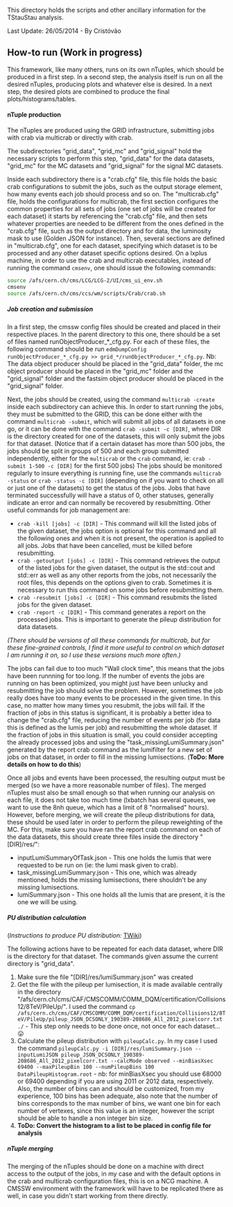 This directory holds the scripts and other ancillary information for the TStauStau analysis.


Last Update: 26/05/2014 - By Cristóvão

How-to run  (Work in progress)
-------------
This framework, like many others, runs on its own nTuples, which should be produced in a first step.
In a second step, the analysis itself is run on all the desired nTuples, producing plots and whatever else is desired.
In a next step, the desired plots are combined to produce the final plots/histograms/tables.

#### nTuple production
The nTuples are produced using the GRID infrastructure, submitting jobs with crab via multicrab or directly with crab.

The subdirectories "grid_data", "grid_mc" and "grid_signal" hold the necessary scripts to perform this step, "grid_data" for the data datasets, "grid_mc" for the MC datasets and "grid_signal" for the signal MC datasets.

Inside each subdirectory there is a "crab.cfg" file, this file holds the basic crab configurations to submit the jobs, such as the output storage element, how many events each job should process and so on.
The "multicrab.cfg" file, holds the configurations for multicrab, the first section configures the common properties for all sets of jobs (one set of jobs will be created for each dataset) it starts by referencing the "crab.cfg" file, and then sets whatever properties are needed to be different from the ones defined in the "crab.cfg" file, such as the output directory and for data, the luminosity mask to use (Golden JSON for instance).
Then, several sections are defined in "multicrab.cfg", one for each dataset, specifying which dataset is to be processed and any other dataset specific options desired.
On a lxplus machine, in order to use the crab and multicrab executables, instead of running the command `cmsenv`, one should issue the following commands:
```bash
source /afs/cern.ch/cms/LCG/LCG-2/UI/cms_ui_env.sh 
cmsenv
source /afs/cern.ch/cms/ccs/wm/scripts/Crab/crab.sh
```

##### Job creation and submission
In a first step, the cmssw config files should be created and placed in their respective places. In the parent directory to this one, there should be a set of files named runObjectProducer_*_cfg.py. For each of these files, the following command should be run `edmDumpConfig runObjectProducer_*_cfg.py >> grid_*/runObjectProducer_*_cfg.py`. Nb: The data object producer should be placed in the "grid_data" folder, the mc object producer should be placed in the "grid_mc" folder and the "grid_signal" folder and the fastsim object producer should be placed in the "grid_signal" folder.

Next, the jobs should be created, using the command `multicrab -create` inside each subdirectory can achieve this.
In order to start running the jobs, they must be submitted to the GRID, this can be done either with the command `multicrab -submit`, which will submit all jobs of all datasets in one go, or it can be done with the command `crab -submit -c [DIR]`, where DIR is the directory created for one of the datasets, this will only submit the jobs for that dataset. (Notice that if a certain dataset has more than 500 jobs, the jobs should be split in groups of 500  and each group submitted independently, either for the `multicrab` or the `crab` command, ie: `crab -submit 1-500 -c [DIR]` for the first 500 jobs)
The jobs should be monitored regularly to insure everything is running fine, use the commands `multicrab -status` or `crab -status -c [DIR]` (depending on if you want to check on all or just one of the datasets) to get the status of the jobs.
Jobs that have terminated successfully will have a status of 0, other statuses, generally indicate an error and can normally be recovered by resubmitting.
Other useful commands for job management are:
- `crab -kill [jobs] -c [DIR]` - This command will kill the listed jobs of the given dataset, the jobs option is optional for this command and all the following ones and when it is not present, the operation is applied to all jobs. Jobs that have been cancelled, must be killed before resubmitting.
- `crab -getoutput [jobs] -c [DIR]` - This command retrieves the output of the listed jobs for the given dataset, the output is the std::cout and std::err as well as any other reports from the jobs, not necessarily the root files, this depends on the options given to crab. Sometimes it is necessary to run this command on some jobs before resubmitting them.
- `crab -resubmit [jobs] -c [DIR]` - This command resubmits the listed jobs for the given dataset.
- `crab -report -c [DIR]` - This command generates a report on the processed jobs. This is important to generate the pileup distribution for data datasets.

*(There should be versions of all these commands for multicrab, but for these fine-grained controls, I find it more useful to control on which dataset I am running it on, so I use these versions much more often.)*

The jobs can fail due to too much "Wall clock time", this means that the jobs have been runnning for too long. If the number of events the jobs are running on has been optimized, you might just have been unlucky and resubmitting the job should solve the problem. However, sometimes the job really does have too many events to be processed in the given time. In this case, no matter how many times you resubmit, the jobs will fail. If the fraction of jobs in this status is significant, it is probably a better idea to change the "crab.cfg" file, reducing the number of events per job (for data this is defined as the lumis per job) and resubmitting the whole dataset. If the fraction of jobs in this situation is small, you could consider accepting the already processed jobs and using the "task_missingLumiSummary.json" generated by the report crab command as the lumifilter for a new set of jobs on that dataset, in order to fill in the missing lumisections.
(**ToDo: More details on how to do this**)

Once all jobs and events have been processed, the resulting output must be merged (so we have a more reasonable number of files). The merged nTuples must also be small enough so that when running our analysis on each file, it does not take too much time (lxbatch has several queues, we want to use the 8nh queue, which has a limit of 8 "normalised" hours).
However, before merging, we will create the pileup distributions for data, these should be used later in order to perform the pileup reweighting of the MC. For this, make sure you have ran the report crab command on each of the data datasets, this should create three files inside the directory "[DIR]/res/":
- inputLumiSummaryOfTask.json   - This one holds the lumis that were requested to be run on (ie: the lumi mask given to crab).
- task_missingLumiSummary.json  - This one, which was already mentioned, holds the missing lumisections, there shouldn't be any missing lumisections.
- lumiSummary.json              - This one holds all the lumis that are present, it is the one we will be using.

##### PU distribution calculation
(*Instructions to produce PU distribution:* [TWiki](https://twiki.cern.ch/twiki/bin/viewauth/CMS/PileupJSONFileforData#Calculating_Your_Pileup_Distribu))

The following actions have to be repeated for each data dataset, where DIR is the directory for that dataset. The commands given assume the current directory is "grid_data".
  1. Make sure the file "[DIR]/res/lumiSummary.json" was created
  2. Get the file with the pileup per lumisection, it is made available centrally in the directory "/afs/cern.ch/cms/CAF/CMSCOMM/COMM_DQM/certification/Collisions12/8TeV/PileUp/". I used the command `cp /afs/cern.ch/cms/CAF/CMSCOMM/COMM_DQM/certification/Collisions12/8TeV/PileUp/pileup_JSON_DCSONLY_190389-208686_All_2012_pixelcorr.txt ./` - This step only needs to be done once, not once for each dataset... :stuck_out_tongue:
  3. Calculate the pileup distribution with `pileupCalc.py`. In my case I used the command `pileupCalc.py -i [DIR]/res/lumiSummary.json --inputLumiJSON pileup_JSON_DCSONLY_190389-208686_All_2012_pixelcorr.txt --calcMode observed --minBiasXsec 69400 --maxPileupBin 100 --numPileupBins 100 DataPileupHistogram.root` - nb: for minBiasXsec you should use 68000 or 69400 depending if you are using 2011 or 2012 data, respectively. Also, the number of bins can and should be customized, from my experience, 100 bins has been adequate, also note that the number of bins corresponds to the max number of bins, we want one bin for each number of vertexes, since this value is an integer, however the script should be able to handle a non integer bin size.
  4. **ToDo: Convert the histogram to a list to be placed in config file for analysis**

##### nTuple merging
The merging of the nTuples should be done on a machine with direct access to the output of the jobs, in my case and with the default options in the crab and multicrab configuration files, this is on a NCG machine.
A CMSSW environment with the framework will have to be replicated there as well, in case you didn't start working from there directly.
